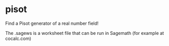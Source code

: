 # pisot
Find a Pisot generator of a real number field!

The .sagews is a worksheet file that can be run in Sagemath (for example at cocalc.com)
